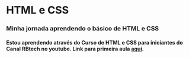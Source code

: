 # HTML e CSS
### Minha jornada aprendendo o básico de HTML e CSS

#### Estou aprendendo através do Curso de HTML e CSS para iniciantes do Canal RBtech no youtube. Link para primeira aula [aqui](https://www.youtube.com/watch?v=iZ1ucWosOww&list=PLInBAd9OZCzydDFvm06EgbPXYylGVcyIL&index=1).
